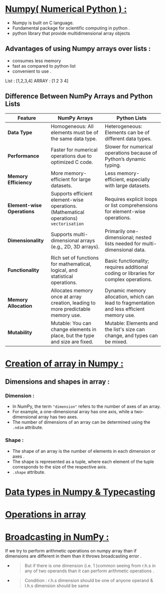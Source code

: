 # [Numpy( Numerical Python ) :](./main.ipynb)
- Numpy is built on C language.
- Fundamental package for scientific computing in python .
- python library that provide multidimensional array objects 

## Advantages of using Numpy arrays over lists : 
- consumes less memory 
- fast as compared to python list
- convenient to use .

List : [1,2,3,4]
ARRAY : [1 2 3 4]

## Difference Between NumPy Arrays and Python Lists

| **Feature**                   | **NumPy Arrays**                                                                                        | **Python Lists**                                                                                      |
|-------------------------------|---------------------------------------------------------------------------------------------------------|-------------------------------------------------------------------------------------------------------|
| **Data Type**                 | Homogeneous: All elements must be of the same data type.                                                | Heterogeneous: Elements can be of different data types.                                               |
| **Performance**               | Faster for numerical operations due to optimized C code.                                                | Slower for numerical operations because of Python’s dynamic typing.                                   |
| **Memory Efficiency**         | More memory-efficient for large datasets.                                                               | Less memory-efficient, especially with large datasets.                                                |
| **Element-wise Operations**   | Supports efficient element-wise operations.(Mathematical operations) `vectorisation`                                                          | Requires explicit loops or list comprehensions for element-wise operations.                           |
| **Dimensionality**            | Supports multi-dimensional arrays (e.g., 2D, 3D arrays).                                                | Primarily one-dimensional; nested lists needed for multi-dimensional data.                            |
| **Functionality**             | Rich set of functions for mathematical, logical, and statistical operations.                            | Basic functionality; requires additional coding or libraries for complex operations.                  |
| **Memory Allocation**         | Allocates memory once at array creation, leading to more predictable memory use.                        | Dynamic memory allocation, which can lead to fragmentation and less efficient memory use.             |
| **Mutability**                | Mutable: You can change elements in place, but the type and size are fixed.                             | Mutable: Elements and the list's size can change, and types can be mixed.                             |

# [Creation of array in Numpy :](array.ipynb)


## Dimensions and shapes in array :
### Dimension :
- In NumPy, the term `"dimension"` refers to the number of axes of an array. 
- For example, a one-dimensional array has one axis, while a two-dimensional array has two axes.
- The number of dimensions of an array can be determined using the `.ndim` attribute.
### Shape : 
- The shape of an array is the number of elements in each dimension or axes .
- The shape is represented as a tuple, where each element of the tuple corresponds to the size of the respective axis.
- `.shape` attribute.


# [Data types in Numpy & Typecasting ](./dataTypes.ipynb)
# [Operations in array](./Operations.ipynb)


# [Broadcasting in NumPy :](./Broadcasting.ipynb)
If we try to perform arithmetic operations on numpy array than if dimensions are different in them than it throws broadcasting error . 
- > But if there is one dimension (i.e. 1 )common seeing from r.h.s in any of two operands than it can perform arithmetic operations . 
- > Condition : r.h.s dimension should be one of anyone operand & l.h.s dimension should be same  





